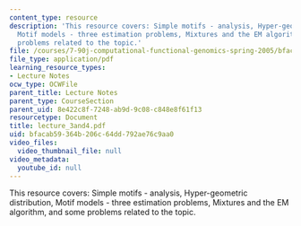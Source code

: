```yaml
---
content_type: resource
description: 'This resource covers: Simple motifs - analysis, Hyper-geometric distribution,
  Motif models - three estimation problems, Mixtures and the EM algorithm, and some
  problems related to the topic.'
file: /courses/7-90j-computational-functional-genomics-spring-2005/bfacab59364b206c64dd792ae76c9aa0_lecture_3and4.pdf
file_type: application/pdf
learning_resource_types:
- Lecture Notes
ocw_type: OCWFile
parent_title: Lecture Notes
parent_type: CourseSection
parent_uid: 8e422c8f-7248-ab9d-9c08-c848e8f61f13
resourcetype: Document
title: lecture_3and4.pdf
uid: bfacab59-364b-206c-64dd-792ae76c9aa0
video_files:
  video_thumbnail_file: null
video_metadata:
  youtube_id: null
---
```

This resource covers: Simple motifs - analysis, Hyper-geometric distribution, Motif models - three estimation problems, Mixtures and the EM algorithm, and some problems related to the topic.

